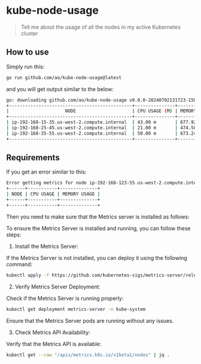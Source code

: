 # kube-node-usage
> Tell me about the usage of all the nodes in my active Kubernetes cluster

## How to use

Simply run this:
```bash
go run github.com/ao/kube-node-usage@latest
```

and you will get output similar to the below:
```bash
go: downloading github.com/ao/kube-node-usage v0.0.0-20240702131723-15050cd83a7f
+----------------------------------------------+---------------+--------------------+
|                     NODE                     | CPU USAGE (M) | MEMORY USAGE (MIB) |
+----------------------------------------------+---------------+--------------------+
| ip-192-168-15-35.us-west-2.compute.internal  | 43.00 m       | 677.92 MiB         |
| ip-192-168-25-45.us-west-2.compute.internal  | 21.00 m       | 474.58 MiB         |
| ip-192-168-35-55.us-west-2.compute.internal  | 50.00 m       | 673.24 MiB         |
+----------------------------------------------+---------------+--------------------+
```

## Requirements

If you get an error similar to this:

```bash
Error getting metrics for node ip-192-168-123-55.us-west-2.compute.internal: the server could not find the requested resource (get nodes.metrics.k8s.io ip-192-168-123-55.us-west-2.compute.internal)
+------+-----------+--------------+
| NODE | CPU USAGE | MEMORY USAGE |
+------+-----------+--------------+
+------+-----------+--------------+
```

Then you need to make sure that the Metrics server is installed as follows:

To ensure the Metrics Server is installed and running, you can follow these steps:

1. Install the Metrics Server:

If the Metrics Server is not installed, you can deploy it using the following command:

```bash
kubectl apply -f https://github.com/kubernetes-sigs/metrics-server/releases/latest/download/components.yaml
```

2. Verify Metrics Server Deployment:

Check if the Metrics Server is running properly:

```bash
kubectl get deployment metrics-server -n kube-system
```

Ensure that the Metrics Server pods are running without any issues.

3. Check Metrics API Availability:

Verify that the Metrics API is available:

```bash
kubectl get --raw "/apis/metrics.k8s.io/v1beta1/nodes" | jq .
```
